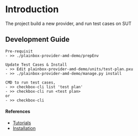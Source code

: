 # Introduction
The project build a new provider, and run test cases on SUT

## Development Guide
```
Pre-requisit
- >> ./plainbox-provider-amd-demo/prepEnv

Update Test Cases & Install
- >> Edit plainbox-provider-amd-demo/units/test-plan.pxu
- >> ./plainbox-provider-amd-demo/manage.py install

CMD to run test cases,
- >> checkbox-cli list 'test plan'
- >> checkbox-cli run <test plan>
or
- >> checkbox-cli
```

#### References
- [Tutorials](https://checkbox.readthedocs.io/en/latest/tutorials.html)
- [Installation](https://checkbox.readthedocs.io/en/latest/index.html#installation)
